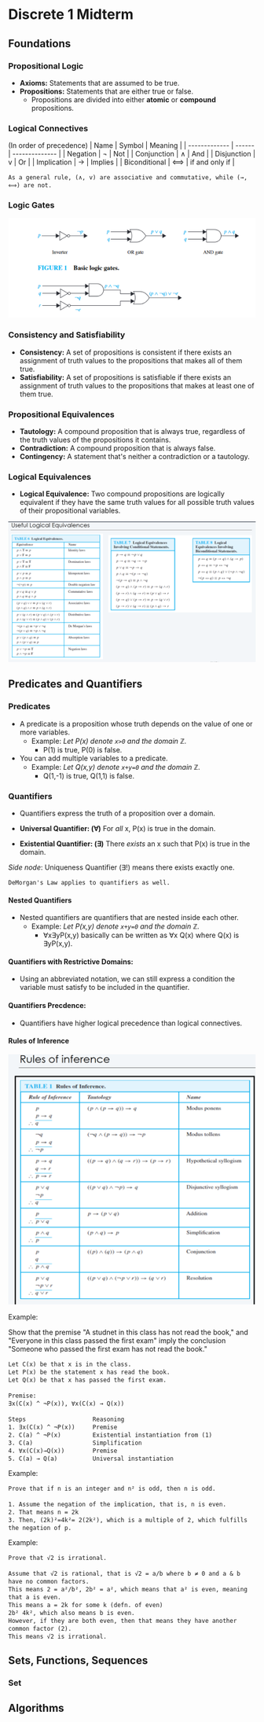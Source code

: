 # Discrete 1 Midterm

## Foundations

### Propositional Logic
- **Axioms:** Statements that are assumed to be true.
- **Propositions:** Statements that are either true or false.
  - Propositions are divided into either **atomic** or **compound** propositions.

### Logical Connectives

(In order of precedence)
| Name          | Symbol | Meaning        |
| ------------- | ------ | -------------- |
| Negation      | ¬      | Not            |
| Conjunction   | ∧      | And            |
| Disjunction   | v      | Or             |
| Implication   | →      | Implies        |
| Biconditional | ⟺      | if and only if |

    As a general rule, (∧, v) are associative and commutative, while (→, ⟺) are not.

### Logic Gates
![](imgs/logic-gates.png)

### Consistency and Satisfiability
- **Consistency:** A set of propositions is consistent if there exists an assignment of truth values to the propositions that makes all of them true.
- **Satisfiability:** A set of propositions is satisfiable if there exists an assignment of truth values to the propositions that makes at least one of them true.

### Propositional Equivalences
- **Tautology:** A compound proposition that is always true, regardless of the truth values of the propositions it contains.
- **Contradiction:** A compound proposition that is always false.
- **Contingency:** A statement that's neither a contradiction or a tautology.

### Logical Equivalences
- **Logical Equivalence:** Two compound propositions are logically equivalent if they have the same truth values for all possible truth values of their propositional variables.

![Logical Equivalences](imgs/logical-equivalences.png)

## Predicates and Quantifiers

### Predicates
- A predicate is a proposition whose truth depends on the value of one or more variables.
  - Example: *Let P(x) denote `x>0` and the domain ℤ.*
    - P(1) is true, P(0) is false.
- You can add multiple variables to a predicate.
  - Example: *Let Q(x,y) denote `x+y=0` and the domain ℤ.*
    - Q(1,-1) is true, Q(1,1) is false.

### Quantifiers
- Quantifiers express the truth of a proposition over a domain.

- **Universal Quantifier: (∀)** For *all* x, P(x) is true in the domain.
- **Existential Quantifier: (∃)** There *exists* an x such that P(x) is true in the domain.

*Side node*: Uniqueness Quantifier (∃!) means there exists exactly one.

    DeMorgan's Law applies to quantifiers as well.

#### Nested Quantifiers
- Nested quantifiers are quantifiers that are nested inside each other.
  - Example: *Let P(x,y) denote `x+y=0` and the domain ℤ.*
    - ∀x∃yP(x,y) basically can be written as ∀x Q(x) where Q(x) is ∃yP(x,y).

#### Quantifiers with Restrictive Domains:
- Using an abbreviated notation, we can still express a condition the variable must satisfy to be included in the quantifier.

#### Quantifiers Precdence:
- Quantifiers have higher logical precedence than logical connectives.

#### Rules of Inference
![](imgs/rules-of-inference.png)

Example:

Show that the premise "A studnet in this class has not read the book," and "Everyone in this class passed the first exam" imply the conclusion "Someone who passed the first exam has not read the book."

    Let C(x) be that x is in the class.
    Let P(x) be the statement x has read the book.
    Let Q(x) be that x has passed the first exam.

    Premise:
    ∃x(C(x) ^ ¬P(x)), ∀x(C(x) → Q(x))

    Steps                   Reasoning
    1. ∃x(C(x) ^ ¬P(x))     Premise
    2. C(a) ^ ¬P(x)         Existential instantiation from (1)
    3. C(a)                 Simplification
    4. ∀x(C(x)→Q(x))        Premise
    5. C(a) → Q(a)          Universal instantiation

Example:

    Prove that if n is an integer and n² is odd, then n is odd.

    1. Assume the negation of the implication, that is, n is even.
    2. That means n = 2k
    3. Then, (2k)²=4k²= 2(2k²), which is a multiple of 2, which fulfills the negation of p.

Example:

    Prove that √2 is irrational.

    Assume that √2 is rational, that is √2 = a/b where b ≠ 0 and a & b have no common factors.
    This means 2 = a²/b², 2b² = a², which means that a² is even, meaning that a is even.
    This means a = 2k for some k (defn. of even)
    2b² 4k², which also means b is even.
    However, if they are both even, then that means they have another common factor (2).
    This means √2 is irrational.


## Sets, Functions, Sequences

### Set


## Algorithms